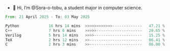 - 👋 Hi, I’m @Sora-o-tobu, a student major in computer science.

<!--START_SECTION:waka-->

```rust
From: 21 April 2025 - To: 03 May 2025

Python             16 hrs 14 mins  >>>>>>>>>>>>-------------   47.21 %
C++                7 hrs 6 mins    >>>>>--------------------   20.65 %
Verilog            5 hrs 14 mins   >>>>---------------------   15.25 %
TeX                2 hrs 12 mins   >>-----------------------   06.41 %
C                  2 hrs 3 mins    >>-----------------------   06.00 %
```

<!--END_SECTION:waka-->

<!---
<img align='center' src='https://raw.githubusercontent.com/Sora-o-tobu/Sora-o-tobu/main/OneLastSora.png' width='410px'>
--->
<!---
Sora-o-tobu/Sora-o-tobu is a ✨ special ✨ repository because its `README.md` (this file) appears on your GitHub profile.
You can click the Preview link to take a look at your changes.
--->
